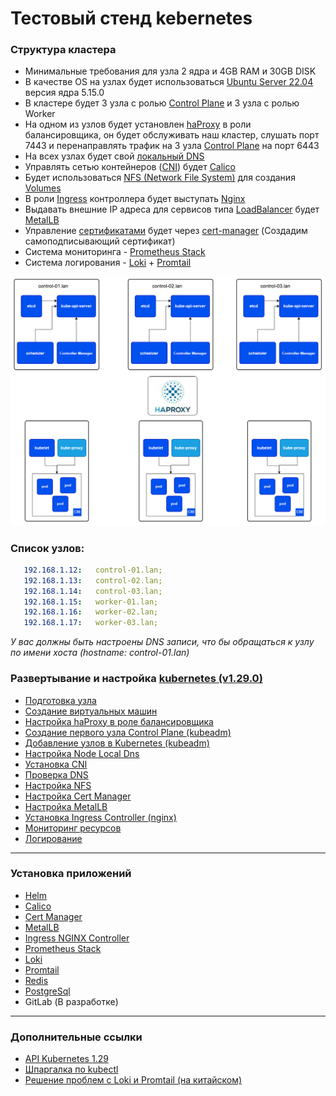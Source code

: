 # Тестовый стенд kebernetes

### Структура кластера
* Минимальные требования для узла 2 ядра и 4GB RAM и 30GB DISK
* В качестве OS на узлах будет использоваться [Ubuntu Server 22.04](https://ubuntu.com/download/server) версия ядра 5.15.0 
* В кластере будет 3 узла с ролью [Control Plane](https://kubernetes.io/docs/concepts/overview/components/#control-plane-components) и 3 узла с ролью Worker
* На одном из узлов будет установлен [haProxy](https://www.haproxy.com/blog/haproxy-configuration-basics-load-balance-your-servers) в роли балансировщика, он будет обслуживать наш кластер, слушать порт 7443
и перенаправлять трафик на 3 узла [Control Plane](https://kubernetes.io/docs/concepts/overview/components/#control-plane-components) на порт 6443
* На всех узлах будет свой [локальный DNS](https://kubernetes.io/docs/tasks/administer-cluster/nodelocaldns/)
* Управлять сетью контейнеров ([CNI](https://github.com/containernetworking/cni?tab=readme-ov-file)) будет [Calico](https://www.tigera.io/tigera-products/calico/)
* Будет использоваться [NFS (Network File System)](https://ubuntu.com/server/docs/service-nfs) для создания [Volumes](https://kubernetes.io/docs/concepts/storage/volumes/)
* В роли [Ingress](https://kubernetes.io/docs/concepts/services-networking/ingress/) контроллера будет выступать [Nginx](https://kubernetes.github.io/ingress-nginx/)
* Выдавать внешние IP адреса для сервисов типа [LoadBalancer](https://kubernetes.io/docs/tasks/access-application-cluster/create-external-load-balancer/) будет [MetalLB](https://metallb.org/)
* Управление [сертификатами](https://kubernetes.io/docs/tasks/administer-cluster/certificates/) будет через [cert-manager](https://cert-manager.io/docs/) (Создадим самоподписывающий сертификат)
* Система мониторинга - [Prometheus Stack](https://artifacthub.io/packages/helm/prometheus-community/kube-prometheus-stack)
* Система логирования - [Loki](https://grafana.com/docs/loki/latest/) + [Promtail](https://grafana.com/docs/loki/latest/send-data/promtail/)

![cluster.png](./img/cluster.png)

### Список узлов:

```yaml
   192.168.1.12:   control-01.lan;
   192.168.1.13:   control-02.lan;
   192.168.1.14:   control-03.lan;
   192.168.1.15:   worker-01.lan;
   192.168.1.16:   worker-02.lan;
   192.168.1.17:   worker-03.lan;
```

*У вас должны быть настроены DNS записи, что бы обращаться к узлу по имени хоста (hostname: control-01.lan)*

### Развертывание и настройка [kubernetes (v1.29.0)](https://kubernetes.io/blog/2023/12/13/kubernetes-v1-29-release/)

* [Подготовка узла](./00-preparing-machine/README.md)
* [Создание виртуальных машин](./01-create-vm-machine/README.md)
* [Настройка haProxy в роле балансировщика](./02-haProxy/README.md)
* [Создание первого узла Control Plane (kubeadm)](./03-first-control-plane/README.md)
* [Добавление узлов в Kubernetes (kubeadm)](./04-add-node/README.md)
* [Настройка Node Local Dns](./05-node-local-dns/README.md)
* [Установка CNI](./06-calico/README.md)
* [Проверка DNS](./07-check-dns/README.md)
* [Настройка NFS](./08-nfs/README.md)
* [Настройка Cert Manager](./09-cert-manager/README.md)
* [Настройка MetalLB](./10-metal-lb/README.md)
* [Установка Ingress Controller (nginx)](./install-ingress-nginx-controller/README.md)
* [Мониторинг ресурсов](./11-monitoring/README.md)
* [Логирование](./12-logi/README.md)

---

### Установка приложений

* [Helm](./install-helm/README.md)
* [Calico](./06-calico/README.md)
* [Cert Manager](./install-cert-namager/README.md)
* [MetalLB](./install-metal-lb/README.md)
* [Ingress NGINX Controller](./install-ingress-nginx-controller/README.md)
* [Prometheus Stack](./install-prometheus-stack/README.md)
* [Loki](./install-loki/README.md)
* [Promtail](./install-promtail/README.md)
* [Redis](./install-redis/README.md)
* [PostgreSql](./install-postgresql/README.md)
* GitLab (В разработке)


---

### Дополнительные ссылки
* [API Kubernetes 1.29](https://kubernetes.io/docs/reference/generated/kubernetes-api/v1.29/) 
* [Шпаргалка по kubectl](https://kubernetes.io/ru/docs/reference/kubectl/cheatsheet/)
* [Решение проблем с Loki и Promtail (на китайском)](https://www.jianshu.com/p/6b24340c2cf1)